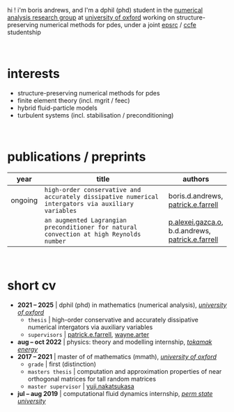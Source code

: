 hi ! i'm boris andrews, and I'm a dphil (phd) student in the [numerical analysis research group](https://www.maths.ox.ac.uk/groups/numerical-analysis) at [university of oxford](https://www.maths.ox.ac.uk/) working on structure-preserving numerical methods for pdes, under a joint [epsrc](https://www.ukri.org/councils/epsrc/) / [ccfe](https://ccfe.ukaea.uk/) studentship

<br>

# interests
- structure-preserving numerical methods for pdes
- finite element theory (incl. mgrit / feec)
- hybrid fluid-particle models
- turbulent systems (incl. stabilisation / preconditioning)

<br>

# publications / preprints

| year    | title                                                                                              | authors                                                                                                               |
| ------- | -------------------------------------------------------------------------------------------------- | --------------------------------------------------------------------------------------------------------------------- |
| ongoing | `high-order conservative and accurately dissipative numerical intergators via auxiliary variables` | boris.d.andrews, <br> [patrick.e.farrell](https://pefarrell.org/)                                                           |
|         | `an augmented Lagrangian preconditioner for natural convection at high Reynolds number`            | [p.alexei.gazca.o](https://gazcaorozco.github.io/home/), <br> b.d.andrews, <br> [patrick.e.farrell](https://pefarrell.org/) |

<br>

# short cv
- **2021 – 2025**    | dphil (phd) in mathematics (numerical analysis), [*university of oxford*](https://www.maths.ox.ac.uk/)
    - `thesis`      | high-order conservative and accurately dissipative numerical intergators via auxiliary variables
    - `supervisors` | [patrick.e.farrell](https://pefarrell.org/), [wayne.arter](https://www.linkedin.com/in/wayne-arter-86375211/?originalSubdomain=uk)
- **aug – oct 2022** | physics: theory and modelling internship, [*tokamak energy*](https://tokamakenergy.com/)
- **2017 – 2021**    | master of of mathematics (mmath), [*university of oxford*](https://www.maths.ox.ac.uk/)
    - `grade` | first (distinction)
    - `masters thesis` | computation and approximation properties of near orthogonal matrices for tall random matrices
    - `master supervisor` | [yuji.nakatsukasa](https://people.maths.ox.ac.uk/nakatsukasa/)
- **jul – aug 2019** | computational fluid dynamics internship, [*perm state university*](http://en.psu.ru/)
